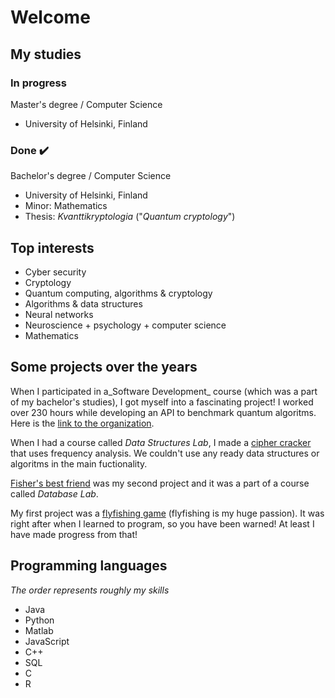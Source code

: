 # Welcome

## My studies

### In progress
Master's degree / Computer Science
 - University of Helsinki, Finland

### Done :heavy_check_mark:
Bachelor's degree / Computer Science
 - University of Helsinki, Finland
 - Minor: Mathematics
 - Thesis: _Kvanttikryptologia_ ("_Quantum cryptology_")

## Top interests
- Cyber security
- Cryptology
- Quantum computing, algorithms & cryptology
- Algorithms & data structures
- Neural networks
- Neuroscience + psychology + computer science
- Mathematics

## Some projects over the years

When I participated in a_Software Development_ course (which was a part of my bachelor's studies), I got myself into a fascinating project! I worked over 230 hours while developing an API to benchmark quantum algoritms. Here is the [link to the organization](https://github.com/quantum-ohtu).

When I had a course called _Data Structures Lab_, I made a [cipher cracker](https://github.com/matiastamsi/tiralabra) that uses frequency analysis. We couldn't use any ready data structures or algoritms in the main fuctionality.

[Fisher's best friend](https://github.com/matiastamsi/KalastajanKaveri) was my second project and it was a part of a course called _Database Lab_.

My first project was a [flyfishing game](https://github.com/matiastamsi/ot-harjoitustyo) (flyfishing is my huge passion). It was right after when I learned to program, so you have been warned! At least I have made progress from that!

## Programming languages

*The order represents roughly my skills*

- Java
- Python
- Matlab
- JavaScript
- C++
- SQL
- C
- R

